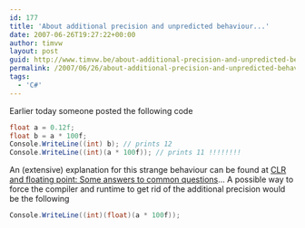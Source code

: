 ```yaml
---
id: 177
title: 'About additional precision and unpredicted behaviour...'
date: 2007-06-26T19:27:22+00:00
author: timvw
layout: post
guid: http://www.timvw.be/about-additional-precision-and-unpredicted-behaviour/
permalink: /2007/06/26/about-additional-precision-and-unpredicted-behaviour/
tags:
  - 'C#'
---
```

Earlier today someone posted the following code

```csharp
float a = 0.12f;
float b = a * 100f;
Console.WriteLine((int) b); // prints 12
Console.WriteLine((int)(a * 100f)); // prints 11 !!!!!!!!
```

An (extensive) explanation for this strange behaviour can be found at [CLR and floating point: Some answers to common questions](http://blogs.msdn.com/davidnotario/archive/2005/08/08/449092.aspx)... A possible way to force the compiler and runtime to get rid of the additional precision would be the following

```csharp
Console.WriteLine((int)(float)(a * 100f));
```
